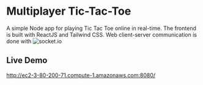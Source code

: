 # Multiplayer Tic-Tac-Toe
A simple Node app for playing Tic Tac Toe online in real-time.
The frontend is built with ReactJS and Tailwind CSS. Web client-server communication is done with ![socket.io](https://github.com/socketio)


## Live Demo
http://ec2-3-80-200-71.compute-1.amazonaws.com:8080/
